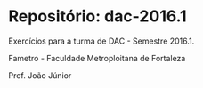 # Repositório: dac-2016.1
 Exercícios para a turma de DAC - Semestre 2016.1.
 
 Fametro - Faculdade Metroploitana de Fortaleza
 
 Prof. João Júnior

